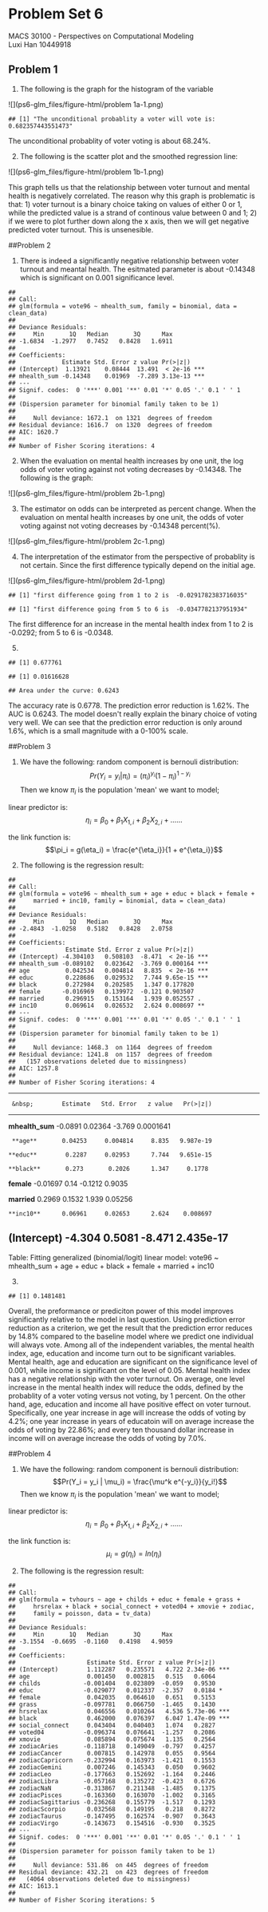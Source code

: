 # Problem Set 6
MACS 30100 - Perspectives on Computational Modeling<br> Luxi Han 10449918  





## Problem 1

1. The following is the graph for the histogram of the variable 

![](ps6-glm_files/figure-html/problem 1a-1.png)<!-- -->

```
## [1] "The unconditional probablity a voter will vote is: 0.682357443551473"
```

  The unconditional probablity of voter voting is about 68.24%.
  
2. The following is the scatter plot and the smoothed regression line:

![](ps6-glm_files/figure-html/problem 1b-1.png)<!-- -->

This graph tells us that the relationship between voter turnout and mental health is negatively correlated. 
The reason why this graph is problematic is that: 1) voter turnout is a binary choice taking on values of either 0 or 1, while the predicted value is a strand of continous value between 0 and 1; 2) if we were to plot further down along the x axis, then we will get negative predicted voter turnout. This is unsenesible.

##Problem 2

 1. There is indeed a significantly negative relationship between voter turnout and meantal health. The esitmated parameter is about -0.14348 which is significant on 0.001 significance level.
 

```
## 
## Call:
## glm(formula = vote96 ~ mhealth_sum, family = binomial, data = clean_data)
## 
## Deviance Residuals: 
##     Min       1Q   Median       3Q      Max  
## -1.6834  -1.2977   0.7452   0.8428   1.6911  
## 
## Coefficients:
##             Estimate Std. Error z value Pr(>|z|)    
## (Intercept)  1.13921    0.08444  13.491  < 2e-16 ***
## mhealth_sum -0.14348    0.01969  -7.289 3.13e-13 ***
## ---
## Signif. codes:  0 '***' 0.001 '**' 0.01 '*' 0.05 '.' 0.1 ' ' 1
## 
## (Dispersion parameter for binomial family taken to be 1)
## 
##     Null deviance: 1672.1  on 1321  degrees of freedom
## Residual deviance: 1616.7  on 1320  degrees of freedom
## AIC: 1620.7
## 
## Number of Fisher Scoring iterations: 4
```
 
 2. When the evaluation on mental health increases by one unit, the log odds of voter voting against not voting decreases by -0.14348. 
 The following is the graph:
 
![](ps6-glm_files/figure-html/problem 2b-1.png)<!-- -->

3. The estimator on odds can be interpreted as percent change. When the evaluation on mental health increases by one unit, the odds of voter voting against not voting decreases by -0.14348 percent(%).  

![](ps6-glm_files/figure-html/problem 2c-1.png)<!-- -->

4. The interpretation of the estimator from the perspective of probablity is not certain. Since the first difference typically depend on the initial age.

![](ps6-glm_files/figure-html/problem 2d-1.png)<!-- -->

```
## [1] "first difference going from 1 to 2 is  -0.0291782383716035"
```

```
## [1] "first difference going from 5 to 6 is  -0.0347782137951934"
```

The first difference for an increase in the mental health index from 1 to 2 is -0.0292; from 5 to 6 is -0.0348.

5. 

```
## [1] 0.677761
```

```
## [1] 0.01616628
```

```
## Area under the curve: 0.6243
```
The accuracy rate is 0.6778. The prediction error reduction is 1.62%. The AUC is 0.6243. The model doesn't really explain the binary choice of voting very well. We can see that the prediction error reduction is only around 1.6%, which is a small magnitude with a 0-100% scale.

##Problem 3

1. We have the following: 
  random component is bernouli distribution: 
  $$Pr(Y_i = y_i | \pi_i) = (\pi_i)^{y_i}(1 - \pi_i)^{1 - y_i}$$
  Then we know $\pi_i$ is the population 'mean' we want to model; 
  
  linear predictor is: 
  $$\eta_i = \beta_0 + \beta_1 X_{1,i} + \beta_2 X_{2,i} + ... ...$$
  
  the link function is:
  $$\pi_i = g(\eta_i) = \frac{e^{\eta_i}}{1 + e^{\eta_i}}$$
  
2. The following is the regression result:

```
## 
## Call:
## glm(formula = vote96 ~ mhealth_sum + age + educ + black + female + 
##     married + inc10, family = binomial, data = clean_data)
## 
## Deviance Residuals: 
##     Min       1Q   Median       3Q      Max  
## -2.4843  -1.0258   0.5182   0.8428   2.0758  
## 
## Coefficients:
##              Estimate Std. Error z value Pr(>|z|)    
## (Intercept) -4.304103   0.508103  -8.471  < 2e-16 ***
## mhealth_sum -0.089102   0.023642  -3.769 0.000164 ***
## age          0.042534   0.004814   8.835  < 2e-16 ***
## educ         0.228686   0.029532   7.744 9.65e-15 ***
## black        0.272984   0.202585   1.347 0.177820    
## female      -0.016969   0.139972  -0.121 0.903507    
## married      0.296915   0.153164   1.939 0.052557 .  
## inc10        0.069614   0.026532   2.624 0.008697 ** 
## ---
## Signif. codes:  0 '***' 0.001 '**' 0.01 '*' 0.05 '.' 0.1 ' ' 1
## 
## (Dispersion parameter for binomial family taken to be 1)
## 
##     Null deviance: 1468.3  on 1164  degrees of freedom
## Residual deviance: 1241.8  on 1157  degrees of freedom
##   (157 observations deleted due to missingness)
## AIC: 1257.8
## 
## Number of Fisher Scoring iterations: 4
```


--------------------------------------------------------------
     &nbsp;        Estimate   Std. Error   z value   Pr(>|z|) 
----------------- ---------- ------------ --------- ----------
 **mhealth_sum**   -0.0891     0.02364     -3.769   0.0001641 

     **age**       0.04253     0.004814     8.835   9.987e-19 

    **educ**        0.2287     0.02953      7.744   9.651e-15 

    **black**       0.273       0.2026      1.347     0.1778  

   **female**      -0.01697      0.14      -0.1212    0.9035  

   **married**      0.2969      0.1532      1.939    0.05256  

    **inc10**      0.06961     0.02653      2.624    0.008697 

 **(Intercept)**    -4.304      0.5081     -8.471   2.435e-17 
--------------------------------------------------------------

Table: Fitting generalized (binomial/logit) linear model: vote96 ~ mhealth_sum + age + educ + black + female + married + inc10

3. 

```
## [1] 0.1481481
```
Overall, the preformance or prediciton power of this model improves significantly relative to the model in last question. Using prediction error reduction as a criterion, we get the result that the prediction error reduces by 14.8% compared to the baseline model where we predict one individual will always vote. 
Among all of the independent variables, the mental health index, age, education and income turn out to be significant variables. Mental health, age and education are significant on the significance level of 0.001, while income is significant on the level of 0.05. Mental health index has a negative relationship with the voter turnout. On average, one level increase in the mental health index will reduce the odds, defined by the probablity of a voter voting versus not voting, by 1 percent. On the other hand, age, education and income all have positive effect on voter turnout. Specifically, one year increase in age will increase the odds of voting by 4.2%; one year increase in years of educatoin will on average increase the odds of voting by 22.86%; and every ten thousand dollar increase in income will on average increase the odds of voting by 7.0%.

##Problem 4

1.  We have the following: 
  random component is bernouli distribution: 
  $$Pr(Y_i = y_i | \mu_i) = \frac{\mu^k e^{-y_i}}{y_i!}$$
  Then we know $\pi_i$ is the population 'mean' we want to model; 
  
  linear predictor is: 
  $$\eta_i = \beta_0 + \beta_1 X_{1,i} + \beta_2 X_{2,i} + ... ...$$
  
  the link function is:
  $$\mu_i = g(\eta_i) = ln(\eta_i)$$

2. The following is the regression result:

```
## 
## Call:
## glm(formula = tvhours ~ age + childs + educ + female + grass + 
##     hrsrelax + black + social_connect + voted04 + xmovie + zodiac, 
##     family = poisson, data = tv_data)
## 
## Deviance Residuals: 
##     Min       1Q   Median       3Q      Max  
## -3.1554  -0.6695  -0.1160   0.4198   4.9059  
## 
## Coefficients:
##                    Estimate Std. Error z value Pr(>|z|)    
## (Intercept)        1.112287   0.235571   4.722 2.34e-06 ***
## age                0.001450   0.002815   0.515   0.6064    
## childs            -0.001404   0.023809  -0.059   0.9530    
## educ              -0.029077   0.012337  -2.357   0.0184 *  
## female             0.042035   0.064610   0.651   0.5153    
## grass             -0.097781   0.066750  -1.465   0.1430    
## hrsrelax           0.046556   0.010264   4.536 5.73e-06 ***
## black              0.462000   0.076397   6.047 1.47e-09 ***
## social_connect     0.043404   0.040403   1.074   0.2827    
## voted04           -0.096374   0.076641  -1.257   0.2086    
## xmovie             0.085894   0.075674   1.135   0.2564    
## zodiacAries       -0.118718   0.149049  -0.797   0.4257    
## zodiacCancer       0.007815   0.142978   0.055   0.9564    
## zodiacCapricorn   -0.232994   0.163973  -1.421   0.1553    
## zodiacGemini       0.007246   0.145343   0.050   0.9602    
## zodiacLeo         -0.177663   0.152692  -1.164   0.2446    
## zodiacLibra       -0.057168   0.135272  -0.423   0.6726    
## zodiacNaN         -0.313867   0.211348  -1.485   0.1375    
## zodiacPisces      -0.163360   0.163070  -1.002   0.3165    
## zodiacSagittarius -0.236268   0.155779  -1.517   0.1293    
## zodiacScorpio      0.032568   0.149195   0.218   0.8272    
## zodiacTaurus      -0.147495   0.162574  -0.907   0.3643    
## zodiacVirgo       -0.143673   0.154516  -0.930   0.3525    
## ---
## Signif. codes:  0 '***' 0.001 '**' 0.01 '*' 0.05 '.' 0.1 ' ' 1
## 
## (Dispersion parameter for poisson family taken to be 1)
## 
##     Null deviance: 531.86  on 445  degrees of freedom
## Residual deviance: 432.21  on 423  degrees of freedom
##   (4064 observations deleted due to missingness)
## AIC: 1613.1
## 
## Number of Fisher Scoring iterations: 5
```
  

